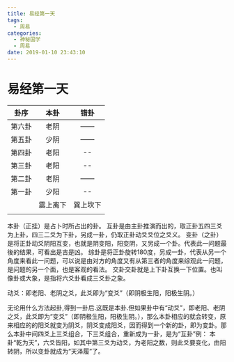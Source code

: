 ```yaml
---
title: 易经第一天
tags:
  - 周易
categories:
  - 神秘国学
  - 周易
date: 2019-01-10 23:43:10
---
```


# 易经第一天

|卦序|本卦|错卦|
|:--:|:--:|:--:|
|第六卦|老阴|——|
|第五卦|少阴|——|
|第四卦|老阳|--|
|第三卦|老阳|--|
|第二卦|老阴|——|
|第一卦|少阳|--|
||震上离下|巽上坎下|
|||

本卦（正挂）是占卜时所占出的卦。
互卦是由主卦推演而出的，取正卦五四三爻为上卦，四三二爻为下卦，另成一卦，仍取正卦动爻爻位之爻义。
变卦（之卦）是将正卦动爻阴阳互变，也就是阴变阳，阳变阴，又另成一个卦。代表此一问题最後的结果，可看出是吉是凶。
综卦是将正卦旋转180度，另成一卦，代表从另一个角度来看此一问题，可以说是由对方的角度又有从第三者的角度来综观此一问题，是问题的另一个面，也是客观的看法。
交卦交卦就是上下卦互换一下位置。也叫像卦或大象，是指将六爻卦看成三爻卦之象。

动爻：即老阳、老阴之爻，此爻即为“变爻”（即阴极生阳，阳极生阴。）

无论用什么方法起卦,得到一卦后.这既是本卦.但如果卦中有“动爻”，即老阳、老阴之爻，此爻即为“变爻”（即阴极生阳，阳极生阴。），那么本卦相应的就会转变，原来相应的的阳爻就变为阴爻，阴爻变成阳爻，因而得到一个新的卦，即为变卦。那么本卦中间四爻上三爻组合，下三爻组合，重新成为一卦，是为“互卦”例：
本卦“乾为天”，六爻皆阳，如其中第三爻为动爻，为老阳之数，则此爻要变化，由阳转阴，所以变卦就成为“天泽履”了。
